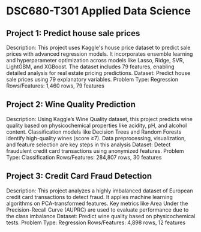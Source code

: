 # DSC680-T301 Applied Data Science

## Project 1: Predict house sale prices
Description: This project uses Kaggle's house price dataset to predict sale prices with advanced regression models. It incorporates ensemble learning and hyperparameter optimization across models like Lasso, Ridge, SVR, LightGBM, and XGBoost. The dataset includes 79 features, enabling detailed analysis for real estate pricing predictions.
    Dataset: Predict house sale prices using 79 explanatory variables.
    Problem Type: Regression
    Rows/Features: 1,460 rows, 79 features

## Project 2: Wine Quality Prediction
Description: Using Kaggle’s Wine Quality dataset, this project predicts wine quality based on physicochemical properties like acidity, pH, and alcohol content. Classification models like Decision Trees and Random Forests identify high-quality wines (score ≥7). Data preprocessing, visualization, and feature selection are key steps in this analysis
Dataset: Detect fraudulent credit card transactions using anonymized features.
Problem Type: Classification
Rows/Features: 284,807 rows, 30 features

## Project 3: Credit Card Fraud Detection
   Description: This project analyzes a highly imbalanced dataset of European credit card transactions to detect fraud. It applies machine learning algorithms on PCA-transformed features. Key metrics like Area Under the Precision-Recall Curve (AUPRC) are used to evaluate performance due to the class imbalance
   Dataset: Predict wine quality based on physicochemical tests.
   Problem Type: Regression
   Rows/Features: 4,898 rows, 12 features
